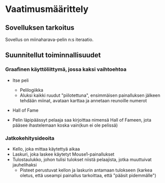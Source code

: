 # Vaatimusmäärittely

## Sovelluksen tarkoitus

Sovellus on miinaharava-pelin n:s iteraatio.

## Suunnitellut toiminnallisuudet

### Graafinen käyttöliittymä, jossa kaksi vaihtoehtoa
- Itse peli
  - Pelilogiikka
   - Aluksi kaikki ruudut "piilotettuna", ensimmäisen painalluksen jälkeen tehdään miinat, avataan karttaa ja annetaan     reunoille numerot
   
- Hall of Fame
 - Pelin läpipäässyt pelaaja saa kirjoittaa nimensä Hall of Fameen, jota pääsee ihastelemaan koska vain(kun ei ole pelissä)
 
### Jatkokehitysideoita
- Kello, joka mittaa käytettyä aikaa
- Laskuri, joka laskee käytetyt Mouse1-painallukset
- Tulostaulukko, johon tulisi tulokset niistä pelaajista, jotka muuttuivat jauhelihaksi
  - Pisteet perustuvat kellon ja laskurin antamaan tulokseen (karkea oletus, että useampi painallus tarkoittaa, että "pääsit pidemmälle")
